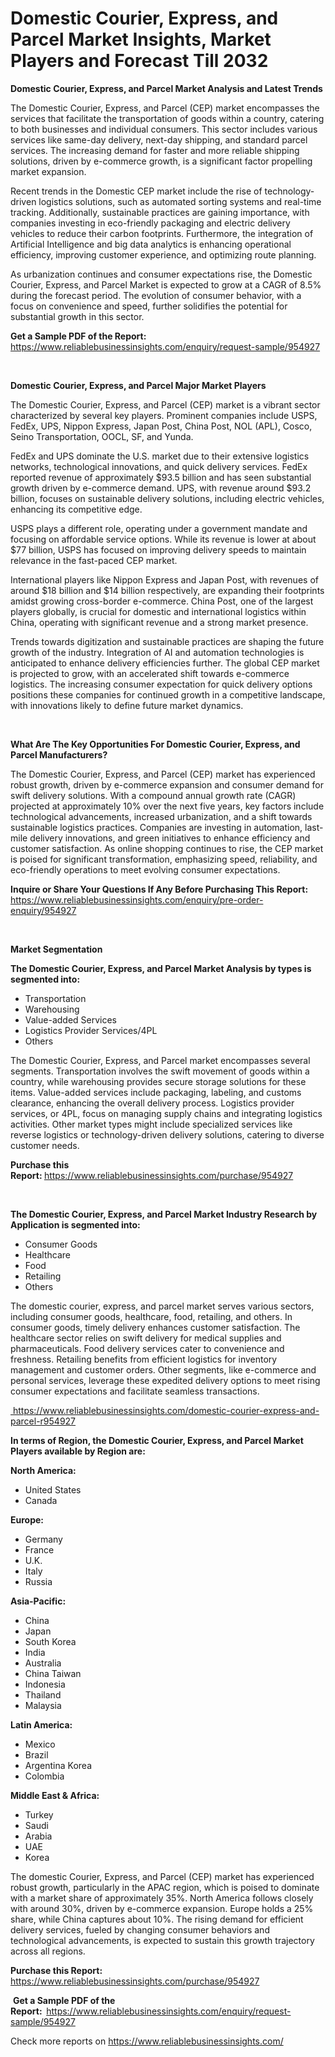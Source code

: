 <p><h1>Domestic Courier, Express, and Parcel Market Insights, Market Players and Forecast Till 2032</h1></p><p><strong>Domestic Courier, Express, and Parcel Market Analysis and Latest Trends</strong></p>
<p><p>The Domestic Courier, Express, and Parcel (CEP) market encompasses the services that facilitate the transportation of goods within a country, catering to both businesses and individual consumers. This sector includes various services like same-day delivery, next-day shipping, and standard parcel services. The increasing demand for faster and more reliable shipping solutions, driven by e-commerce growth, is a significant factor propelling market expansion.</p><p>Recent trends in the Domestic CEP market include the rise of technology-driven logistics solutions, such as automated sorting systems and real-time tracking. Additionally, sustainable practices are gaining importance, with companies investing in eco-friendly packaging and electric delivery vehicles to reduce their carbon footprints. Furthermore, the integration of Artificial Intelligence and big data analytics is enhancing operational efficiency, improving customer experience, and optimizing route planning.</p><p>As urbanization continues and consumer expectations rise, the Domestic Courier, Express, and Parcel Market is expected to grow at a CAGR of 8.5% during the forecast period. The evolution of consumer behavior, with a focus on convenience and speed, further solidifies the potential for substantial growth in this sector.</p></p>
<p><strong>Get a Sample PDF of the Report:&nbsp;</strong> <a href="https://www.reliablebusinessinsights.com/enquiry/request-sample/954927?utm_campaign=2738&utm_medium=2&utm_source=Github&utm_content=ia&utm_term=11032025&utm_id=domestic-courier-express-and-parcel">https://www.reliablebusinessinsights.com/enquiry/request-sample/954927</a></p>
<p>&nbsp;</p>
<p><strong>Domestic Courier, Express, and Parcel Major Market Players</strong></p>
<p><p>The Domestic Courier, Express, and Parcel (CEP) market is a vibrant sector characterized by several key players. Prominent companies include USPS, FedEx, UPS, Nippon Express, Japan Post, China Post, NOL (APL), Cosco, Seino Transportation, OOCL, SF, and Yunda.</p><p>FedEx and UPS dominate the U.S. market due to their extensive logistics networks, technological innovations, and quick delivery services. FedEx reported revenue of approximately $93.5 billion and has seen substantial growth driven by e-commerce demand. UPS, with revenue around $93.2 billion, focuses on sustainable delivery solutions, including electric vehicles, enhancing its competitive edge.</p><p>USPS plays a different role, operating under a government mandate and focusing on affordable service options. While its revenue is lower at about $77 billion, USPS has focused on improving delivery speeds to maintain relevance in the fast-paced CEP market.</p><p>International players like Nippon Express and Japan Post, with revenues of around $18 billion and $14 billion respectively, are expanding their footprints amidst growing cross-border e-commerce. China Post, one of the largest players globally, is crucial for domestic and international logistics within China, operating with significant revenue and a strong market presence.</p><p>Trends towards digitization and sustainable practices are shaping the future growth of the industry. Integration of AI and automation technologies is anticipated to enhance delivery efficiencies further. The global CEP market is projected to grow, with an accelerated shift towards e-commerce logistics. The increasing consumer expectation for quick delivery options positions these companies for continued growth in a competitive landscape, with innovations likely to define future market dynamics.</p></p>
<p>&nbsp;</p>
<p><strong>What Are The Key Opportunities For Domestic Courier, Express, and Parcel Manufacturers?</strong></p>
<p><p>The Domestic Courier, Express, and Parcel (CEP) market has experienced robust growth, driven by e-commerce expansion and consumer demand for swift delivery solutions. With a compound annual growth rate (CAGR) projected at approximately 10% over the next five years, key factors include technological advancements, increased urbanization, and a shift towards sustainable logistics practices. Companies are investing in automation, last-mile delivery innovations, and green initiatives to enhance efficiency and customer satisfaction. As online shopping continues to rise, the CEP market is poised for significant transformation, emphasizing speed, reliability, and eco-friendly operations to meet evolving consumer expectations.</p></p>
<p><strong>Inquire or Share Your Questions If Any Before Purchasing This Report:</strong> <a href="https://www.reliablebusinessinsights.com/enquiry/pre-order-enquiry/954927?utm_campaign=2738&utm_medium=2&utm_source=Github&utm_content=ia&utm_term=11032025&utm_id=domestic-courier-express-and-parcel">https://www.reliablebusinessinsights.com/enquiry/pre-order-enquiry/954927</a></p>
<p>&nbsp;</p>
<p><strong>Market Segmentation</strong></p>
<p><strong>The Domestic Courier, Express, and Parcel Market Analysis by types is segmented into:</strong></p>
<p><ul><li>Transportation</li><li>Warehousing</li><li>Value-added Services</li><li>Logistics Provider Services/4PL</li><li>Others</li></ul></p>
<p><p>The Domestic Courier, Express, and Parcel market encompasses several segments. Transportation involves the swift movement of goods within a country, while warehousing provides secure storage solutions for these items. Value-added services include packaging, labeling, and customs clearance, enhancing the overall delivery process. Logistics provider services, or 4PL, focus on managing supply chains and integrating logistics activities. Other market types might include specialized services like reverse logistics or technology-driven delivery solutions, catering to diverse customer needs.</p></p>
<p><strong>Purchase this Report:&nbsp;</strong><a href="https://www.reliablebusinessinsights.com/purchase/954927?utm_campaign=2738&utm_medium=2&utm_source=Github&utm_content=ia&utm_term=11032025&utm_id=domestic-courier-express-and-parcel">https://www.reliablebusinessinsights.com/purchase/954927</a></p>
<p>&nbsp;</p>
<p><strong>The Domestic Courier, Express, and Parcel Market Industry Research by Application is segmented into:</strong></p>
<p><ul><li>Consumer Goods</li><li>Healthcare</li><li>Food</li><li>Retailing</li><li>Others</li></ul></p>
<p><p>The domestic courier, express, and parcel market serves various sectors, including consumer goods, healthcare, food, retailing, and others. In consumer goods, timely delivery enhances customer satisfaction. The healthcare sector relies on swift delivery for medical supplies and pharmaceuticals. Food delivery services cater to convenience and freshness. Retailing benefits from efficient logistics for inventory management and customer orders. Other segments, like e-commerce and personal services, leverage these expedited delivery options to meet rising consumer expectations and facilitate seamless transactions.</p></p>
<p><a href="https://www.reliablebusinessinsights.com/domestic-courier-express-and-parcel-r954927?utm_campaign=2738&utm_medium=2&utm_source=Github&utm_content=ia&utm_term=11032025&utm_id=domestic-courier-express-and-parcel">&nbsp;https://www.reliablebusinessinsights.com/domestic-courier-express-and-parcel-r954927</a></p>
<p><strong>In terms of Region, the Domestic Courier, Express, and Parcel Market Players available by Region are:</strong></p>
<p>
    <p> <strong> North America: </strong>
        <ul>
            <li>United States</li>
            <li>Canada</li>
        </ul>
        </p> 
    <p> <strong> Europe: </strong>
        <ul>
            <li>Germany</li>
            <li>France</li>
            <li>U.K.</li>
            <li>Italy</li>
            <li>Russia</li>
        </ul>
        </p> 
    <p> <strong> Asia-Pacific: </strong>
        <ul>
            <li>China</li>
            <li>Japan</li>
            <li>South Korea</li>
            <li>India</li>
            <li>Australia</li>
            <li>China Taiwan</li>
            <li>Indonesia</li>
            <li>Thailand</li>
            <li>Malaysia</li>
        </ul>
        </p> 
    <p> <strong> Latin America: </strong>
        <ul>
            <li>Mexico</li>
            <li>Brazil</li>
            <li>Argentina Korea</li>
            <li>Colombia</li>
        </ul>
        </p> 
    <p> <strong> Middle East & Africa: </strong>
        <ul>
            <li>Turkey</li>
            <li>Saudi</li>
            <li>Arabia</li>
            <li>UAE</li>
            <li>Korea</li>
        </ul>
    </p>
    </p>
<p><p>The domestic Courier, Express, and Parcel (CEP) market has experienced robust growth, particularly in the APAC region, which is poised to dominate with a market share of approximately 35%. North America follows closely with around 30%, driven by e-commerce expansion. Europe holds a 25% share, while China captures about 10%. The rising demand for efficient delivery services, fueled by changing consumer behaviors and technological advancements, is expected to sustain this growth trajectory across all regions.</p></p>
<p><strong>Purchase this Report: </strong><a href="https://www.reliablebusinessinsights.com/purchase/954927?utm_campaign=2738&utm_medium=2&utm_source=Github&utm_content=ia&utm_term=11032025&utm_id=domestic-courier-express-and-parcel">https://www.reliablebusinessinsights.com/purchase/954927</a></p>
<p>&nbsp;<strong>Get a Sample PDF of the Report:&nbsp;&nbsp;</strong><a href="https://www.reliablebusinessinsights.com/enquiry/request-sample/954927?utm_campaign=2738&utm_medium=2&utm_source=Github&utm_content=ia&utm_term=11032025&utm_id=domestic-courier-express-and-parcel">https://www.reliablebusinessinsights.com/enquiry/request-sample/954927</a></p>
<p><strong></strong></p>
<p>Check more reports on <a href="https://www.reliablebusinessinsights.com/?utm_campaign=2738&utm_medium=2&utm_source=Github&utm_content=ia&utm_term=11032025&utm_id=domestic-courier-express-and-parcel">https://www.reliablebusinessinsights.com/</a></p>